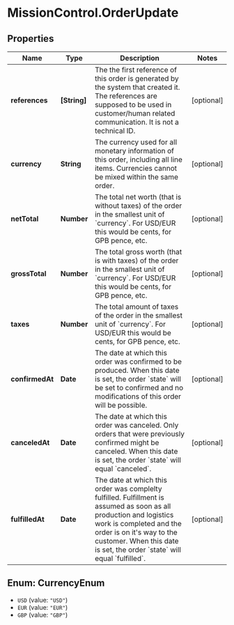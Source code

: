 # MissionControl.OrderUpdate

## Properties
Name | Type | Description | Notes
------------ | ------------- | ------------- | -------------
**references** | **[String]** | The the first reference of this order is generated by the system that created it. The references are supposed to be used in customer/human related communication. It is not a technical ID. | [optional] 
**currency** | **String** | The currency used for all monetary information of this order, including all line items. Currencies cannot be mixed within the same order. | [optional] 
**netTotal** | **Number** | The total net worth (that is without taxes) of the order in the smallest unit of &#x60;currency&#x60;. For USD/EUR this would be cents, for GPB pence, etc. | [optional] 
**grossTotal** | **Number** | The total gross worth (that is with taxes) of the order in the smallest unit of &#x60;currency&#x60;. For USD/EUR this would be cents, for GPB pence, etc. | [optional] 
**taxes** | **Number** | The total amount of taxes of the order in the smallest unit of &#x60;currency&#x60;. For USD/EUR this would be cents, for GPB pence, etc. | [optional] 
**confirmedAt** | **Date** | The date at which this order was confirmed to be produced. When this date is set, the order &#x60;state&#x60; will be set to confirmed and no modifications of this order will be possible. | [optional] 
**canceledAt** | **Date** | The date at which this order was canceled. Only orders that were previously confirmed might be canceled. When this date is set, the order &#x60;state&#x60; will equal &#x60;canceled&#x60;. | [optional] 
**fulfilledAt** | **Date** | The date at which this order was complelty fulfilled. Fulfillment is assumed as soon as all production and logistics work is completed and the order is on it&#x27;s way to the customer. When this date is set, the order &#x60;state&#x60; will equal &#x60;fulfilled&#x60;. | [optional] 

<a name="CurrencyEnum"></a>
## Enum: CurrencyEnum

* `USD` (value: `"USD"`)
* `EUR` (value: `"EUR"`)
* `GBP` (value: `"GBP"`)

